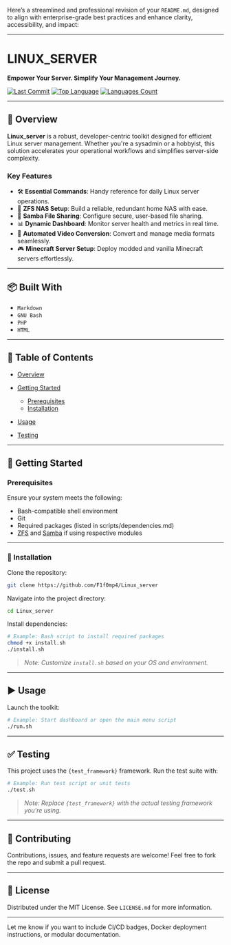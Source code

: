 Here’s a streamlined and professional revision of your `README.md`, designed to align with enterprise-grade best practices and enhance clarity, accessibility, and impact:

---

# **LINUX\_SERVER**

**Empower Your Server. Simplify Your Management Journey.**

[![Last Commit](https://img.shields.io/github/last-commit/F1f0mp4/Linux_server)](https://github.com/F1f0mp4/Linux_server)
[![Top Language](https://img.shields.io/github/languages/top/F1f0mp4/Linux_server)](https://github.com/F1f0mp4/Linux_server)
[![Languages Count](https://img.shields.io/github/languages/count/F1f0mp4/Linux_server)](https://github.com/F1f0mp4/Linux_server)

---

## 🚀 Overview

**Linux\_server** is a robust, developer-centric toolkit designed for efficient Linux server management. Whether you're a sysadmin or a hobbyist, this solution accelerates your operational workflows and simplifies server-side complexity.

### **Key Features**

* 🛠️ **Essential Commands**: Handy reference for daily Linux server operations.
* 💾 **ZFS NAS Setup**: Build a reliable, redundant home NAS with ease.
* 📁 **Samba File Sharing**: Configure secure, user-based file sharing.
* 📊 **Dynamic Dashboard**: Monitor server health and metrics in real time.
* 🎥 **Automated Video Conversion**: Convert and manage media formats seamlessly.
* 🎮 **Minecraft Server Setup**: Deploy modded and vanilla Minecraft servers effortlessly.

---

## 📦 Built With

* `Markdown`
* `GNU Bash`
* `PHP`
* `HTML`

---

## 📘 Table of Contents

* [Overview](#-overview)
* [Getting Started](#-getting-started)

  * [Prerequisites](#prerequisites)
  * [Installation](#installation)
* [Usage](#usage)
* [Testing](#testing)

---

## 🧰 Getting Started

### Prerequisites

Ensure your system meets the following:

* Bash-compatible shell environment
* Git
* Required packages (listed in scripts/dependencies.md)
* [ZFS](https://openzfs.org/wiki/Main_Page) and [Samba](https://www.samba.org/) if using respective modules

---

### 🔧 Installation

Clone the repository:

```bash
git clone https://github.com/F1f0mp4/Linux_server
```

Navigate into the project directory:

```bash
cd Linux_server
```

Install dependencies:

```bash
# Example: Bash script to install required packages
chmod +x install.sh
./install.sh
```

> *Note: Customize `install.sh` based on your OS and environment.*

---

## ▶️ Usage

Launch the toolkit:

```bash
# Example: Start dashboard or open the main menu script
./run.sh
```

---

## ✅ Testing

This project uses the `{test_framework}` framework. Run the test suite with:

```bash
# Example: Run test script or unit tests
./test.sh
```

> *Note: Replace `{test_framework}` with the actual testing framework you're using.*

---

## 🤝 Contributing

Contributions, issues, and feature requests are welcome!
Feel free to fork the repo and submit a pull request.

---

## 📄 License

Distributed under the MIT License. See `LICENSE.md` for more information.

---

Let me know if you want to include CI/CD badges, Docker deployment instructions, or modular documentation.
